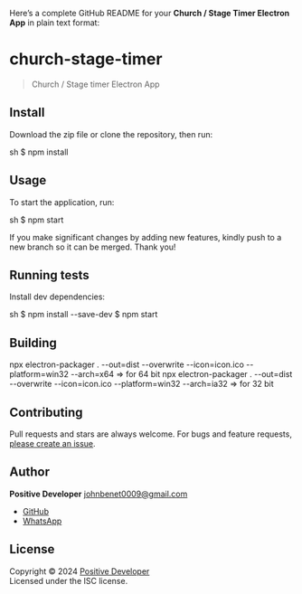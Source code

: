 Here’s a complete GitHub README for your **Church / Stage Timer Electron App** in plain text format:


# church-stage-timer

> Church / Stage timer Electron App

## Install

Download the zip file or clone the repository, then run:

sh
$ npm install


## Usage

To start the application, run:

sh
$ npm start


If you make significant changes by adding new features, kindly push to a new branch so it can be merged. Thank you!

## Running tests

Install dev dependencies:

sh
$ npm install --save-dev
$ npm start



## Building

npx electron-packager . --out=dist --overwrite --icon=icon.ico --platform=win32 --arch=x64 => for 64 bit
npx electron-packager . --out=dist --overwrite --icon=icon.ico --platform=win32 --arch=ia32 => for 32 bit


## Contributing

Pull requests and stars are always welcome. For bugs and feature requests, [please create an issue](https://github.com/johnbenet009/church-stage-timer/issues).

## Author

**Positive Developer** johnbenet0009@gmail.com

* [GitHub](https://github.com/johnbenet009)
* [WhatsApp](https://wa.me/2349014532386)

## License

Copyright © 2024 [Positive Developer](mailto:johnbenet0009@gmail.com)  
Licensed under the ISC license.

